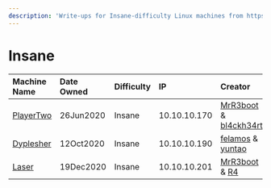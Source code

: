 ```yaml
---
description: 'Write-ups for Insane-difficulty Linux machines from https://hackthebox.eu'
---
```


# Insane

| Machine Name | Date Owned | Difficulty | IP | Creator |
| :--- | :--- | :--- | :--- | :--- |
| [PlayerTwo](playertwo-write-up.md) | 26Jun2020 | Insane | 10.10.10.170 | [MrR3boot](https://www.hackthebox.eu/home/users/profile/13531) & [bl4ckh34rt](https://www.hackthebox.eu/home/users/profile/64903) |
| [Dyplesher](dyplesher-write-up.md) | 12Oct2020 | Insane | 10.10.10.190 | [felamos](https://app.hackthebox.eu/users/27390) & [yuntao](https://app.hackthebox.eu/users/12438) |
| [Laser](laser.md) | 19Dec2020 | Insane | 10.10.10.201 | [MrR3boot](https://www.hackthebox.eu/home/users/profile/13531) & [R4](https://app.hackthebox.eu/users/13243) |

